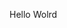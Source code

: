 Hello Wolrd



















































































































































































































































































































































































































































































































































































































































































































































































































































































































































































































































































































































































































































































































































































































































































































































































































































































































































































































































































































































































































































































































































































































































































































































































































































































































































































































































































































